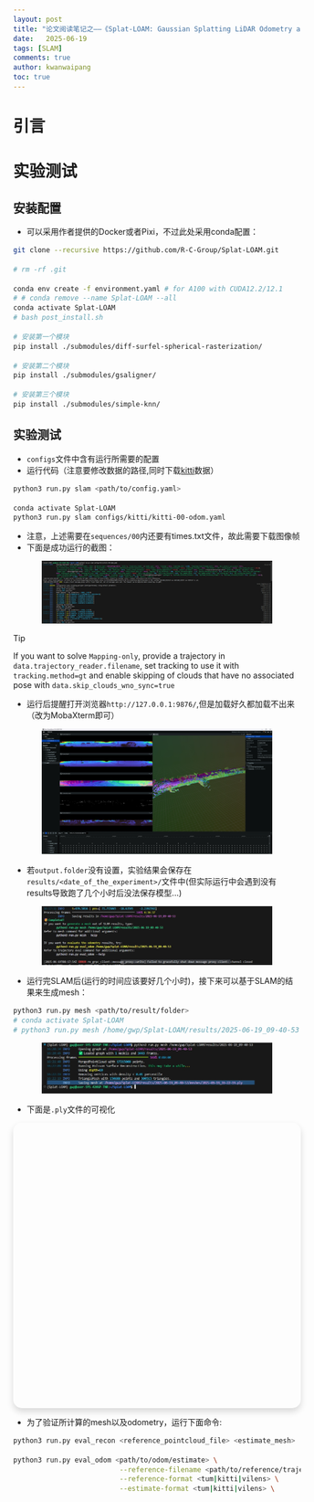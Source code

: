 ```yaml
---
layout: post
title: "论文阅读笔记之——《Splat-LOAM: Gaussian Splatting LiDAR Odometry and Mapping》"
date:   2025-06-19
tags: [SLAM]
comments: true
author: kwanwaipang
toc: true
---
```



<!-- * 目录
{:toc} -->


<!-- !!!!!!!!!!!!!!!!!!!!!!!!!!!!!!!!!!!!!!!!!!!!!!!!!!!!!!!!!!!!!!!!!!!!!!!!!!!!!!!!!!!!!!!!!!!!!!!!!!!!!!!!!!!!!!!!!!!!!!!!!!! -->
# 引言





# 实验测试

## 安装配置

* 可以采用作者提供的Docker或者Pixi，不过此处采用conda配置：

```sh
git clone --recursive https://github.com/R-C-Group/Splat-LOAM.git

# rm -rf .git

conda env create -f environment.yaml # for A100 with CUDA12.2/12.1
# # conda remove --name Splat-LOAM --all
conda activate Splat-LOAM
# bash post_install.sh

# 安装第一个模块
pip install ./submodules/diff-surfel-spherical-rasterization/

# 安装第二个模块
pip install ./submodules/gsaligner/

# 安装第三个模块
pip install ./submodules/simple-knn/
```

## 实验测试

* `configs`文件中含有运行所需要的配置
* 运行代码（注意要修改数据的路径,同时下载[kitti](https://www.cvlibs.net/datasets/kitti/eval_odometry.php)数据）

```sh
python3 run.py slam <path/to/config.yaml>

conda activate Splat-LOAM
python3 run.py slam configs/kitti/kitti-00-odom.yaml
```

* 注意，上述需要在`sequences/00`内还要有times.txt文件，故此需要下载图像帧
* 下面是成功运行的截图：

<div align="center">
  <img src="https://github.com/R-C-Group/Splat-LOAM/raw/main/Fig/微信截图_20250618211049.png" width="80%" />
<figcaption>  
</figcaption>
</div>

>[!TIP]
>If you want to solve `Mapping-only`, provide a trajectory in `data.trajectory_reader.filename`, set tracking to use it with `tracking.method=gt` and enable skipping of clouds that have no associated pose with `data.skip_clouds_wno_sync=true`

* 运行后提醒打开浏览器`http://127.0.0.1:9876/`,但是加载好久都加载不出来（改为MobaXterm即可）

<div align="center">
  <img src="https://github.com/R-C-Group/Splat-LOAM/raw/main/Fig/微信截图_20250618214610.png" width="80%" />
<figcaption>  
</figcaption>
</div>

* 若`output.folder`没有设置，实验结果会保存在 `results/<date_of_the_experiment>/`文件中(但实际运行中会遇到没有results导致跑了几个小时后没法保存模型...)

<div align="center">
  <img src="https://github.com/R-C-Group/Splat-LOAM/raw/main/Fig/微信截图_20250619161850.png" width="80%" />
<figcaption>  
</figcaption>
</div>

* 运行完SLAM后(运行的时间应该要好几个小时)，接下来可以基于SLAM的结果来生成mesh：

```sh
python3 run.py mesh <path/to/result/folder>
# conda activate Splat-LOAM
# python3 run.py mesh /home/gwp/Splat-LOAM/results/2025-06-19_09-40-53
```

<div align="center">
  <img src="https://github.com/R-C-Group/Splat-LOAM/raw/main/Fig/微信截图_20250619162246.png" width="80%" />
<figcaption>  
</figcaption>
</div>

* 下面是`.ply`文件的可视化

<!-- 在博客Markdown文件中直接插入此代码 -->
<div id="ply-container" style="width:100%; height:500px; border-radius:15px; box-shadow:0 6px 12px rgba(0,0,0,0.15);"></div>

<script type="module">
  // 动态加载Three.js及其依赖
  import * as THREE from 'https://cdn.jsdelivr.net/npm/three@0.158.0/build/three.module.js';
  import { OrbitControls } from 'https://cdn.jsdelivr.net/npm/three@0.158.0/examples/jsm/controls/OrbitControls.js';
  import { PLYLoader } from 'https://cdn.jsdelivr.net/npm/three@0.158.0/examples/jsm/loaders/PLYLoader.js';

  // 1. 初始化场景
  const container = document.getElementById('ply-container');
  const scene = new THREE.Scene();
  scene.background = new THREE.Color(0xf0f0f0);
  
  const camera = new THREE.PerspectiveCamera(
    75, 
    container.clientWidth / container.clientHeight, 
    0.1, 
    1000
  );
  camera.position.z = 1.5;
  
  const renderer = new THREE.WebGLRenderer({ antialias: true });
  renderer.setSize(container.clientWidth, container.clientHeight);
  renderer.setPixelRatio(window.devicePixelRatio);
  container.appendChild(renderer.domElement);

  // 2. 添加光源
  const ambientLight = new THREE.AmbientLight(0x404040);
  scene.add(ambientLight);
  
  const directionalLight = new THREE.DirectionalLight(0xffffff, 0.8);
  directionalLight.position.set(1, 1, 1);
  scene.add(directionalLight);

  // 3. 加载PLY模型
  const loader = new PLYLoader();
  loader.load(
    'https://r-c-group.github.io/blog_media/Splat-LOAM/2025-06-19_16-22-19.ply', // 替换为你的PLY路径
    (geometry) => {
      // 创建材质 (根据需求选择)
      let material;
      
      // 选项1: 顶点颜色材质 (如果PLY包含颜色数据)
      if (geometry.hasAttribute('color')) {
        material = new THREE.MeshPhongMaterial({
          vertexColors: true,
          shininess: 30,
          side: THREE.DoubleSide
        });
      } 
      // 选项2: 单色材质
      else {
        material = new THREE.MeshPhongMaterial({
          color: 0x0080ff,
          shininess: 30,
          side: THREE.DoubleSide
        });
      }
      
      const mesh = new THREE.Mesh(geometry, material);
      
      // 自动居中并缩放模型
      const box = new THREE.Box3().setFromObject(mesh);
      const center = box.getCenter(new THREE.Vector3());
      const size = box.getSize(new THREE.Vector3()).length();
      
      mesh.position.sub(center);
      mesh.scale.multiplyScalar(1.0 / size);
      
      scene.add(mesh);
    },
    (xhr) => console.log((xhr.loaded / xhr.total * 100) + '% loaded'),
    (error) => console.error('Error loading PLY:', error)
  );

  // 4. 添加交互控制
  const controls = new OrbitControls(camera, renderer.domElement);
  controls.enableDamping = true;
  controls.dampingFactor = 0.05;

  // 5. 动画循环
  function animate() {
    requestAnimationFrame(animate);
    controls.update();
    renderer.render(scene, camera);
  }
  animate();

  // 响应窗口大小变化
  window.addEventListener('resize', () => {
    camera.aspect = container.clientWidth / container.clientHeight;
    camera.updateProjectionMatrix();
    renderer.setSize(container.clientWidth, container.clientHeight);
  });
</script>

* 为了验证所计算的mesh以及odometry，运行下面命令:

```sh
python3 run.py eval_recon <reference_pointcloud_file> <estimate_mesh> 

python3 run.py eval_odom <path/to/odom/estimate> \
                          --reference-filename <path/to/reference/trajectory> \
                          --reference-format <tum|kitti|vilens> \
                          --estimate-format <tum|kitti|vilens> \
```